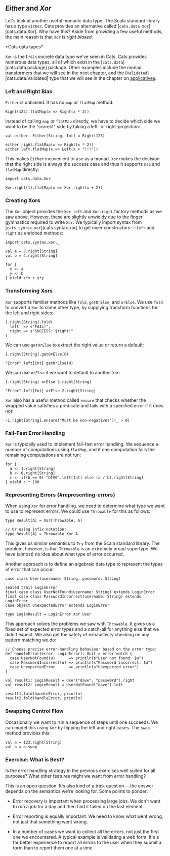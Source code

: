 ## *Either* and *Xor*

Let's look at another useful monadic data type.
The Scala standard library has a type `Either`.
Cats provides an alternative called [`cats.data.Xor`][cats.data.Xor].
Why have this? Aside from providing a few useful methods,
the main reason is that `Xor` is *right biased*.

<div class="callout callout-info">
*Cats data types*

`Xor` is the first concrete data type we've seen in Cats.
Cats provides numerous data types,
all of which exist in the [`cats.data`][cats.data.package] package.
Other examples include the monad transformers that we will see in the next chapter,
and the [`Validated`][cats.data.Validated] type
that we will see in the chapter on [applicatives](#applicatives).
</div>

### Left and Right Bias

`Either` is unbiased. It has no `map` or `flatMap` method:

```tut:book:fail
Right(123).flatMap(x => Right(x * 2))
```

Instead of calling `map` or `flatMap` directly,
we have to decide which side we want to be the "correct" side
by taking a left- or right-projection:

```tut:book
val either: Either[String, Int] = Right(123)

either.right.flatMap(x => Right(x * 2))
either.left.flatMap(x => Left(x + "!!!"))
```

This makes `Either` incovenient to use as a monad.
`Xor` makes the decision that the right side
is always the success case and thus it supports `map` and `flatMap` directly:

```tut:book:silent
import cats.data.Xor
```

```tut:book
Xor.right(1).flatMap(x => Xor.right(x + 2))
```

### Creating Xors

The `Xor` object provides the `Xor.left` and `Xor.right` factory methods as we saw above.
However, these are slightly unwieldy
due to the finger gymnastics required to write `Xor`.
We typically import syntax from [`cats.syntax.xor`][cats.syntax.xor]
to get nicer constructors---`left` and `right` as enriched methods:

```tut:book:silent
import cats.syntax.xor._
```

```tut:book
val a = 3.right[String]
val b = 4.right[String]

for {
  x <- a
  y <- b
} yield x*x + y*y
```

### Transforming Xors

`Xor` supports familiar methods like `fold`, `getOrElse`, and `orElse`.
We use `fold` to convert a `Xor` to some other type,
by supplying transform functions for the left and right sides:

```tut:book
1.right[String].fold(
  left  => s"FAIL!",
  right => s"SUCCESS: $right!"
)
```

We can use `getOrElse` to extract the right value or return a default:

```tut:book
1.right[String].getOrElse(0)

"Error".left[Int].getOrElse(0)
```

We can use `orElse` if we want to default to another `Xor`:

```tut:book
1.right[String] orElse 2.right[String]

"Error".left[Int] orElse 2.right[String]
```

`Xor` also has a useful method called `ensure`
that checks whether the wrapped value satisfies a predicate
and fails with a specified error if it does not:

```tut:book
-1.right[String].ensure("Must be non-negative!")(_ > 0)
```

### Fail-Fast Error Handling

`Xor` is typically used to implement fail-fast error handling.
We sequence a number of computations using `flatMap`,
and if one computation fails the remaining computations are not run:

```tut:book
for {
  a <- 1.right[String]
  b <- 0.right[String]
  c <- if(b == 0) "DIV0".left[Int] else (a / b).right[String]
} yield c * 100
```

### Representing Errors {#representing-errors}

When using `Xor` for error handling,
we need to determine what type we want to use to represent errors.
We could use `Throwable` for this as follows:

```tut:book:silent
type Result[A] = Xor[Throwable, A]

// Or using infix notation:
type Result[A] = Throwable Xor A
```

This gives us similar semantics to `Try` from the Scala standard library.
The problem, however, is that `Throwable` is an extremely broad supertype.
We have (almost) no idea about what type of error occurred.

Another approach is to define an algebraic data type
to represent the types of error that can occur:

```tut:book:silent
case class User(username: String, password: String)

sealed trait LoginError
final case class UserNotFound(username: String) extends LoginError
final case class PasswordIncorrect(username: String) extends LoginError
case object UnexpectedError extends LoginError

type LoginResult = LoginError Xor User
```

This approach solves the problems we saw with `Throwable`.
It gives us a fixed set of expected error types
and a catch-all for anything else that we didn't expect.
We also get the safety of exhaustivity checking on any pattern matching we do:

```tut:book:silent
// Choose precise error-handling behaviour based on the error type:
def handleError(error: LoginError): Unit = error match {
  case UserNotFound(u)      => println(s"User not found: $u")
  case PasswordIncorrect(u) => println(s"Password incorrect: $u")
  case UnexpectedError      => println(s"Unexpected error")
}
```

```tut:book
val result1: LoginResult = User("dave", "passw0rd").right
val result2: LoginResult = UserNotFound("dave").left

result1.fold(handleError, println)
result2.fold(handleError, println)
```

### Swapping Control Flow

Occasionally we want to run a sequence of steps until one succeeds.
We can model this using `Xor` by flipping the left and right cases.
The `swap` method provides this:

```tut:book
val a = 123.right[String]
val b = a.swap
```

### Exercise: What is Best?

Is the error handling strategy in the previous exercises
well suited for all purposes?
What other features might we want from error handling?

<div class="solution">
This is an open question.
It's also kind of a trick question---the
answer depends on the semantics we're looking for.
Some points to ponder:

- Error recovery is important when processing large jobs.
We don't want to run a job for a day
and then find it failed on the last element.

- Error reporting is equally important.
We need to know what went wrong,
not just that something went wrong.

- In a number of cases we want to collect all the errors,
not just the first one we encountered.
A typical example is validating a web form.
It's a far better experience to
report all errors to the user when they submit a form
than to report them one at a time.
</div>
